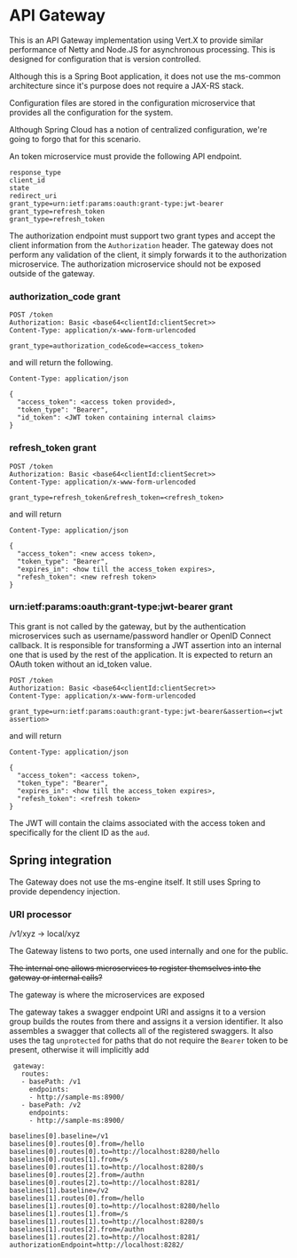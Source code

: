 API Gateway
===========

This is an API Gateway implementation using Vert.X to provide similar performance of Netty and Node.JS for asynchronous processing.  This is designed for configuration that is version controlled.

Although this is a Spring Boot application, it does not use the ms-common architecture since it's purpose does not require a JAX-RS stack.

Configuration files are stored in the configuration microservice that provides all the configuration for the system.  

Although Spring Cloud has a notion of centralized configuration, we're going to forgo that for this scenario.

An token microservice must provide the following API endpoint.


```
response_type
client_id
state
redirect_uri
grant_type=urn:ietf:params:oauth:grant-type:jwt-bearer
grant_type=refresh_token
grant_type=refresh_token
```

The authorization endpoint must support two grant types and accept the client information from the `Authorization` header.  The gateway does not perform any validation of the client, it simply forwards it to the authorization microservice.  The authorization microservice should not be exposed outside of the gateway.

### authorization_code grant


```
POST /token
Authorization: Basic <base64<clientId:clientSecret>>
Content-Type: application/x-www-form-urlencoded

grant_type=authorization_code&code=<access_token>

```

and will return the following.

```
Content-Type: application/json

{
  "access_token": <access token provided>,
  "token_type": "Bearer",
  "id_token": <JWT token containing internal claims>
}
```


### refresh_token grant

```
POST /token
Authorization: Basic <base64<clientId:clientSecret>>
Content-Type: application/x-www-form-urlencoded

grant_type=refresh_token&refresh_token=<refresh_token>

```

and will return 

```
Content-Type: application/json

{
  "access_token": <new access token>,
  "token_type": "Bearer",
  "expires_in": <how till the access_token expires>,
  "refesh_token": <new refresh token>
}
```

### urn:ietf:params:oauth:grant-type:jwt-bearer grant

This grant is not called by the gateway, but by the authentication microservices such as username/password handler or OpenID Connect callback.  It is responsible for transforming a JWT assertion into an internal one that is used by the rest of the application.  It is expected to return an OAuth token without an id_token value. 

```
POST /token
Authorization: Basic <base64<clientId:clientSecret>>
Content-Type: application/x-www-form-urlencoded

grant_type=urn:ietf:params:oauth:grant-type:jwt-bearer&assertion=<jwt assertion>
```
and will return 

```
Content-Type: application/json

{
  "access_token": <access token>,
  "token_type": "Bearer",
  "expires_in": <how till the access_token expires>,
  "refesh_token": <refresh token>
}
```



The JWT will contain the claims associated with the access token and specifically for the client ID as the `aud`.

## Spring integration

The Gateway does not use the ms-engine itself.  It still uses Spring to provide dependency injection.

### URI processor

/v1/xyz -> local/xyz

The Gateway listens to two ports, one used internally and one for the public.

~~The internal one allows microservices to register themselves into the gateway or internal calls?~~

The gateway is where the microservices are exposed 

The gateway takes a swagger endpoint URI and assigns it to a version group builds the routes from there and assigns it a version identifier.  It also assembles a swagger that collects all of the registered swaggers.  It also uses the tag `unprotected` for paths that do not require the `Bearer` token to be present, otherwise it will implicitly add 

     gateway:
       routes:
       - basePath: /v1
         endpoints:
         - http://sample-ms:8900/
       - basePath: /v2
         endpoints:
         - http://sample-ms:8900/

         
```
baselines[0].baseline=/v1 
baselines[0].routes[0].from=/hello 
baselines[0].routes[0].to=http://localhost:8280/hello 
baselines[0].routes[1].from=/s 
baselines[0].routes[1].to=http://localhost:8280/s 
baselines[0].routes[2].from=/authn 
baselines[0].routes[2].to=http://localhost:8281/ 
baselines[1].baseline=/v2 
baselines[1].routes[0].from=/hello 
baselines[1].routes[0].to=http://localhost:8280/hello 
baselines[1].routes[1].from=/s 
baselines[1].routes[1].to=http://localhost:8280/s 
baselines[1].routes[2].from=/authn 
baselines[1].routes[2].to=http://localhost:8281/ 
authorizationEndpoint=http://localhost:8282/
```
